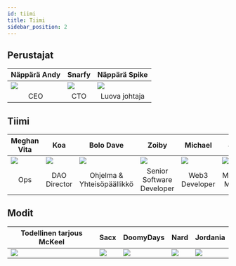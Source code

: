 ```yaml
---
id: tiimi
title: Tiimi
sidebar_position: 2
---
```


## Perustajat

| Näppärä Andy                 | Snarfy                       | Näppärä Spike                          |
| ---------------------------- | ---------------------------- | -------------------------------------- |
| ![](/img/NiftyAndy.png)      | ![](/img/snarfy.png)         | ![](/img/NiftySpike.png)               |
| <div align="center">CEO | <div align="center">CTO | <div align="center">Luova johtaja |

## Tiimi

| Meghan Vita                  | Koa                                   | Bolo Dave                                           | Zoiby                                              | Michael                                 | Jeppe                                      |
| ---------------------------- | ------------------------------------- | --------------------------------------------------- | -------------------------------------------------- | --------------------------------------- | ------------------------------------------ |
| ![](/img/NiftyMorgan.png)    | ![](/img/koa.png)                     | ![](/img/bolo.png)                                  | ![](/img/zoiby.png)                                | ![](/img/NiftyMichael.png)              | ![](/img/jeppe.png)                        |
| <div align="center">Ops | <div align="center">DAO Director | <div align="center">Ohjelma & Yhteisöpäällikkö | <div align="center">Senior Software Developer | <div align="center">Web3 Developer | <div align="center">Marketing Manager |

## Modit

| Todellinen tarjous McKeel | Sacx               | DoomyDays           | Nard               | Jordania             |
| ------------------------- | ------------------ | ------------------- | ------------------ | -------------------- |
| ![](/img/realdeal.png)    | ![](/img/sacx.png) | ![](/img/doomy.png) | ![](/img/nard.png) | ![](/img/jordan.png) |
